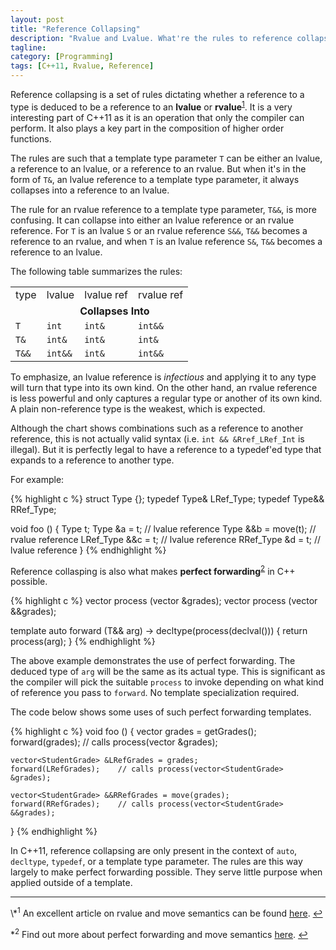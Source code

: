```yaml
---
layout: post
title: "Reference Collapsing"
description: "Rvalue and Lvalue. What're the rules to reference collapsing?"
tagline:
category: [Programming]
tags: [C++11, Rvalue, Reference]
---
```


Reference collapsing is a set of rules dictating
whether a reference to a type is deduced to be a reference to an **lvalue** or
**rvalue**<sup id="ref_f1"><a href="#f1">1</a></sup>.
It is a very interesting part of C++11 as it is an operation that only the compiler can perform.
It also plays a key part in the composition of higher order functions.

The rules are such that a template type parameter `T` can be
either an lvalue, a reference to an lvalue, or a reference to an rvalue.
But when it's in the form of `T&`, an lvalue reference to a template type parameter,
it always collapses into a reference to an lvalue.

The rule for an rvalue reference to a template type parameter, `T&&`, is more confusing.
It can collapse into either an lvalue reference or an rvalue reference.
For `T` is an lvalue `S` or an rvalue reference `S&&`,
`T&&` becomes a reference to an rvalue,
and when `T` is an lvalue reference `S&`, `T&&` becomes a reference to an lvalue.

The following table summarizes the rules:

<table class="table table-condensed table-bordered" style="width: 400px;">
<tr class="success">
<td><span class="label pull-left">type</span></td>
<td><span class="label pull-left">lvalue</span></td>
<td><span class="label pull-left">lvalue ref</span></td>
<td><span class="label pull-left">rvalue ref</span></td>
</tr>
<tr class="info">
<td></td>
<td colspan="3" style="text-align: center;">
<strong>Collapses Into</strong>
</td>
</tr>
<tr>
<td><code>T</code></td>
<td><code>int</code></td>
<td><code>int&amp;</code></td>
<td><code>int&amp;&amp;</code></td>
</tr>
<tr>
<td><code>T&amp;</code></td>
<td><code>int&amp;</code></td>
<td><code>int&amp;</code></td>
<td><code>int&amp;</code></td>
</tr>
<tr>
<td><code>T&amp;&amp;</code></td>
<td><code>int&amp;&amp;</code></td>
<td><code>int&amp;</code></td>
<td><code>int&amp;&amp;</code></td>
</tr>
</table>

To emphasize, an lvalue reference is *infectious* and applying it to any type
will turn that type into its own kind.
On the other hand, an rvalue reference is less powerful and only captures
a regular type or another of its own kind.
A plain non-reference type is the weakest, which is expected.

Although the chart shows combinations such as a reference to
another reference, this is not actually valid syntax
(i.e. `int && &Rref_LRef_Int` is illegal).
But it is perfectly legal to have a reference to a typedef'ed type that
expands to a reference to another type.

For example:

{% highlight c %}
struct Type {};
typedef Type&  LRef_Type;
typedef Type&& RRef_Type;

void foo () {
    Type        t;
    Type       &a = t;          // lvalue reference
    Type      &&b = move(t);    // rvalue reference
    LRef_Type &&c = t;          // lvalue reference
    RRef_Type  &d = t;          // lvalue reference
}
{% endhighlight %}

Reference collasping is also what makes
**perfect forwarding**<sup id="ref_f2"><a href="#f2">2</a></sup> in C++ possible.

{% highlight c %}
vector<Result> process (vector<StudentGrade> &grades);
vector<Result> process (vector<StudentGrade> &&grades);

template <typename T>
auto forward (T&& arg) -> decltype(process(declval<T>())) {
    return process(arg);
}
{% endhighlight %}

The above example demonstrates the use of perfect forwarding.
The deduced type of `arg` will be the same as its actual type.
This is significant as the compiler will pick the suitable `process`
to invoke depending on what kind of reference you pass to `forward`.
No template specialization required.

The code below shows some uses of such perfect forwarding templates.

{% highlight c %}
void foo () {
    vector<StudentGrade> grades = getGrades();
    forward(grades);        // calls process(vector<StudentGrade> &grades);

    vector<StudentGrade> &LRefGrades = grades;
    forward(LRefGrades);    // calls process(vector<StudentGrade> &grades);

    vector<StudentGrade> &&RRefGrades = move(grades);
    forward(RRefGrades);    // calls process(vector<StudentGrade> &&grades);
}
{% endhighlight %}

In C++11, reference collapsing are only present in the context of
`auto`, `decltype`, `typedef`, or a template type parameter.
The rules are this way largely to make perfect forwarding possible.
They serve little purpose when applied outside of a template.

<hr>
\*<sup>1</sup> An excellent article on rvalue and move semantics can be found
<a href="http://www.cprogramming.com/c++11/rvalue-references-and-move-semantics-in-c++11.html">here</a>.
<a id="f1" href="#ref_f1">&#8617;</a>

\*<sup>2</sup> Find out more about perfect forwarding and move semantics
<a href="http://www.codeproject.com/Articles/397492/Move-Semantics-and-Perfect-Forwarding-in-Cplusplus">here</a>.
<a id="f2" href="#ref_f2">&#8617;</a>
